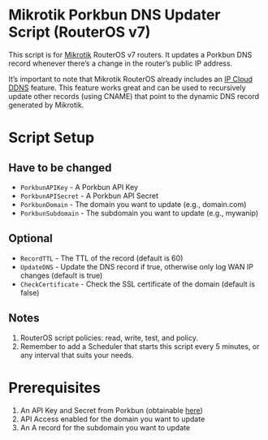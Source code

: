 # Mikrotik Porkbun DNS Updater Script (RouterOS v7)

This script is for [Mikrotik](https://mikrotik.com/) RouterOS v7 routers. It updates a Porkbun DNS record whenever there’s a change in the router’s public IP address.

It’s important to note that Mikrotik RouterOS already includes an [IP Cloud DDNS](https://wiki.mikrotik.com/wiki/Manual:IP/Cloud#DDNS) feature.
This feature works great and can be used to recursively update other records (using CNAME) that point to the dynamic DNS record generated by Mikrotik.

# Script Setup

## Have to be changed

* `PorkbunAPIKey` - A Porkbun API Key
* `PorkbunAPISecret` - A Porkbun API Secret
* `PorkbunDomain` - The domain you want to update (e.g., domain.com)
* `PorkbunSubdomain` - The subdomain you want to update (e.g., mywanip)

## Optional

* `RecordTTL` - The TTL of the record (default is 60)
* `UpdateDNS` - Update the DNS record if true, otherwise only log WAN IP changes (default is true)
* `CheckCertificate` - Check the SSL certificate of the domain (default is false)

## Notes

1. RouterOS script policies: read, write, test, and policy.
2. Remember to add a Scheduler that starts this script every 5 minutes, or any interval that suits your needs.

# Prerequisites

1. An API Key and Secret from Porkbun (obtainable [here](https://porkbun.com/account/api))
2. API Access enabled for the domain you want to update
3. An A record for the subdomain you want to update
